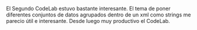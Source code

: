 

El Segundo CodeLab estuvo bastante interesante. El tema de poner diferentes conjuntos de datos agrupados dentro de un xml como strings me parecio útil e interesante. Desde luego muy productivo el CodeLab.
